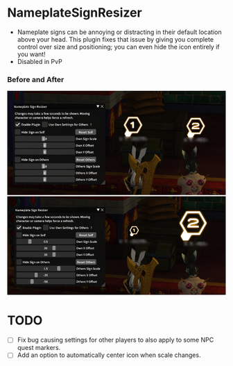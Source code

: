 # NameplateSignResizer
* Nameplate signs can be annoying or distracting in their default location above your head. This plugin fixes that issue by giving you complete control over size and positioning; you can even hide the icon entirely if you want!
* Disabled in PvP

### Before and After
![](images/Unmodified.png)
![](images/Modified.png)

# TODO
* [ ] Fix bug causing settings for other players to also apply to some NPC quest markers.
* [ ] Add an option to automatically center icon when scale changes.
